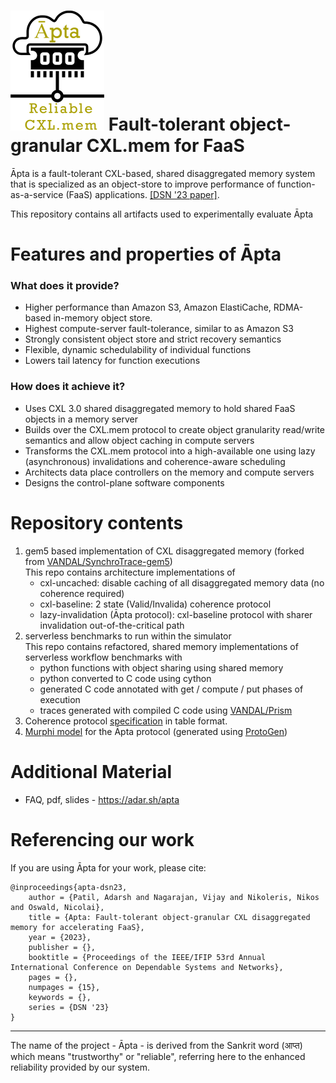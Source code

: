 # ![Apta thumb](https://github.com/adarshpatil/timewarp/blob/master/images/projects/apta/apta-thumb-github.png) Fault-tolerant object-granular CXL.mem for FaaS

Āpta is a fault-tolerant CXL-based, shared disaggregated memory system that is specialized as an object-store to improve performance of function-as-a-service (FaaS) applications. [[DSN '23 paper]](). 

This repository contains all artifacts used to experimentally evaluate Āpta 

# Features and properties of Āpta
### What does it provide?

- Higher performance than Amazon S3, Amazon ElastiCache, RDMA-based in-memory object store.
- Highest compute-server fault-tolerance, similar to as Amazon S3
- Strongly consistent object store and strict recovery semantics
- Flexible, dynamic schedulability of individual functions
- Lowers tail latency for function executions

### How does it achieve it?

- Uses CXL 3.0 shared disaggregated memory to hold shared FaaS objects in a memory server
- Builds over the CXL.mem protocol to create object granularity read/write semantics and allow object caching in compute servers
- Transforms the CXL.mem protocol into a high-available one using lazy (asynchronous) invalidations and coherence-aware scheduling
- Architects data place controllers on the memory and compute servers 
- Designs the control-plane software components

# Repository contents
1.  gem5 based implementation of CXL disaggregated memory (forked from [VANDAL/SynchroTrace-gem5](https://github.com/VANDAL/SynchroTrace-gem5))\
	This repo contains architecture implementations of
	 - cxl-uncached: disable caching of all disaggregated memory data (no coherence required)
	 - cxl-baseline: 2 state (Valid/Invalida) coherence protocol 
	 - lazy-invalidation (Āpta protocol): cxl-baseline protocol with sharer invalidation out-of-the-critical path
2.  serverless benchmarks to run within the simulator\
	This repo contains refactored, shared memory implementations of serverless workflow benchmarks with
	 - python functions with object sharing using shared memory 
	 - python converted to C code using cython
	 - generated C code annotated with get / compute / put phases of execution
	 - traces generated with compiled C code using [VANDAL/Prism](https://github.com/adarshpatil/prism/tree/3a12d62cf622ac3918ff62f4265ce3457b48f7a4)
3.  Coherence protocol [specification](https://github.com/adarshpatil/apta/blob/main/Apta-DSN23-appendix.pdf) in table format.
4.  [Murphi model](https://github.com/adarshpatil/apta/tree/main/murphi-model) for the Āpta protocol (generated using [ProtoGen](https://github.com/icsa-caps/ProtoGen))

# Additional Material
- FAQ, pdf, slides - https://adar.sh/apta

# Referencing our work
If you are using Āpta for your work, please cite:

```
@inproceedings{apta-dsn23,
	author = {Patil, Adarsh and Nagarajan, Vijay and Nikoleris, Nikos and Oswald, Nicolai},
	title = {Apta: Fault-tolerant object-granular CXL disaggregated memory for accelerating FaaS},
	year = {2023},
	publisher = {},
	booktitle = {Proceedings of the IEEE/IFIP 53rd Annual International Conference on Dependable Systems and Networks},
	pages = {},
	numpages = {15},
	keywords = {},
	series = {DSN '23}
}
```

--------------------------------------------------------------
The name of the project - Āpta - is derived from the Sankrit word (आप्त) which means "trustworthy" or "reliable", referring here to the enhanced reliability provided by our system.
